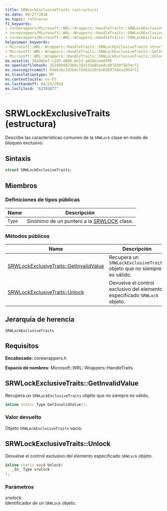 ```yaml
---
title: SRWLockExclusiveTraits (estructura)
ms.date: 09/27/2018
ms.topic: reference
f1_keywords:
- corewrappers/Microsoft::WRL::Wrappers::HandleTraits::SRWLockExclusiveTraits
- corewrappers/Microsoft::WRL::Wrappers::HandleTraits::SRWLockExclusiveTraits::GetInvalidValue
- corewrappers/Microsoft::WRL::Wrappers::HandleTraits::SRWLockExclusiveTraits::Unlock
helpviewer_keywords:
- Microsoft::WRL::Wrappers::HandleTraits::SRWLockExclusiveTraits structure
- Microsoft::WRL::Wrappers::HandleTraits::SRWLockExclusiveTraits::GetInvalidValue method
- Microsoft::WRL::Wrappers::HandleTraits::SRWLockExclusiveTraits::Unlock method
ms.assetid: 38a996ef-c2d7-4886-b413-a426ecee8f05
ms.openlocfilehash: 25249b8823b8c182133e85aa4cd07d38f5874cf2
ms.sourcegitcommit: 0ab61bc3d2b6cfbd52a16c6ab2b97a8ea1864f12
ms.translationtype: MT
ms.contentlocale: es-ES
ms.lasthandoff: 04/23/2019
ms.locfileid: "62393877"
---
```

# <a name="srwlockexclusivetraits-structure"></a>SRWLockExclusiveTraits (estructura)

Describe las características comunes de la `SRWLock` clase en modo de bloqueo exclusivo.

## <a name="syntax"></a>Sintaxis

```cpp
struct SRWLockExclusiveTraits;
```

## <a name="members"></a>Miembros

### <a name="public-typedefs"></a>Definiciones de tipos públicas

Name   | Descripción
------ | --------------------------------------------------------------------------
`Type` | Sinónimo de un puntero a la [SRWLOCK](srwlock-class.md) clase.

### <a name="public-methods"></a>Métodos públicos

Name                                                        | Descripción
----------------------------------------------------------- | --------------------------------------------------------------------
[SRWLockExclusiveTraits::GetInvalidValue](#getinvalidvalue) | Recupera un `SRWLockExclusiveTraits` objeto que no siempre es válido.
[SRWLockExclusiveTraits::Unlock](#unlock)                   | Devuelve el control exclusivo del elemento especificado `SRWLock` objeto.

## <a name="inheritance-hierarchy"></a>Jerarquía de herencia

`SRWLockExclusiveTraits`

## <a name="requirements"></a>Requisitos

**Encabezado:** corewrappers.h

**Espacio de nombres**: Microsoft::WRL::Wrappers::HandleTraits

## <a name="getinvalidvalue"></a>SRWLockExclusiveTraits::GetInvalidValue

Recupera un `SRWLockExclusiveTraits` objeto que no siempre es válido.

```cpp
inline static Type GetInvalidValue();
```

### <a name="return-value"></a>Valor devuelto

Objeto `SRWLockExclusiveTraits` vacío.

## <a name="unlock"></a>SRWLockExclusiveTraits::Unlock

Devuelve el control exclusivo del elemento especificado `SRWLock` objeto.

```cpp
inline static void Unlock(
   _In_ Type srwlock
);
```

### <a name="parameters"></a>Parámetros

*srwlock*<br/>
Identificador de un `SRWLock` objeto.
